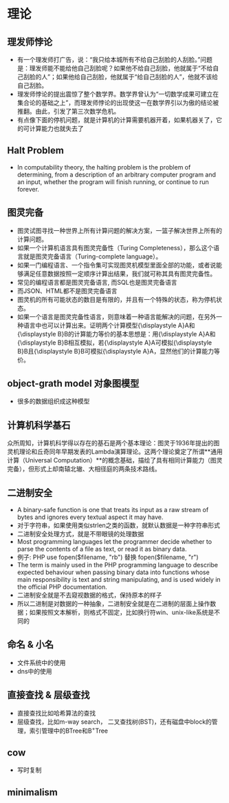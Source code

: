 # 理论
## 理发师悖论
* 有一个理发师打广告，说：“我只给本城所有不给自己刮脸的人刮脸。”问题是：理发师能不能给他自己刮脸呢？如果他不给自己刮脸，他就属于“不给自己刮脸的人”；如果他给自己刮脸，他就属于“给自己刮脸的人”，他就不该给自己刮脸。
* 理发师悖论的提出震惊了整个数学界。数学界曾认为“一切数学成果可建立在集合论的基础之上”，而理发师悖论的出现使这一在数学界引以为傲的结论被推翻。由此，引发了第三次数学危机。
* 有点像下面的停机问题，就是计算机的计算需要机器开着，如果机器关了，它的可计算能力也就失去了

## Halt Problem
* In computability theory, the halting problem is the problem of determining, from a description of an arbitrary computer program and an input, whether the program will finish running, or continue to run forever.


## 图灵完备
* 图灵试图寻找一种世界上所有计算问题的解决方案，一篮子解决世界上所有的计算问题。
* 如果一个计算机语言具有图灵完备性（Turing Completeness），那么这个语言就是图灵完备语言（Turing-complete language）。
* 如果一门编程语言、一个指令集可实现图灵机模型里面全部的功能，或者说能够满足任意数据按照一定顺序计算出结果，我们就可称其具有图灵完备性。
* 常见的编程语言都是图灵完备语言, 而SQL也是图灵完备语言
* 而JSON、HTML都不是图灵完备语言
* 图灵机的所有可能状态的数目是有限的，并且有一个特殊的状态，称为停机状态。
* 如果一个语言是图灵完备性语言，则意味着一种语言能解决的问题，在另外一种语言中也可以计算出来。证明两个计算模型{\displaystyle A}A和{\displaystyle B}B的计算能力等价的基本思想是：用{\displaystyle A}A和{\displaystyle B}B相互模拟，若{\displaystyle A}A可模拟{\displaystyle B}B且{\displaystyle B}B可模拟{\displaystyle A}A，显然他们的计算能力等价。


## object-grath model 对象图模型
* 很多的数据组织成这种模型

## 计算机科学基石
众所周知，计算机科学得以存在的基石是两个基本理论：图灵于1936年提出的图灵机理论和丘奇同年早期发表的Lambda演算理论。这两个理论奠定了所谓**通用计算（Universal Computation）**的概念基础，描绘了具有相同计算能力（图灵完备），但形式上却南辕北辙、大相径庭的两条技术路线。

## 二进制安全
* A binary-safe function is one that treats its input as a raw stream of bytes and ignores every textual aspect it may have. 
* 对于字符串，如果使用类似strlen之类的函数，就默认数据是一种字符串形式
* 二进制安全处理方式，就是不带眼镜的处理数据
* Most programming languages let the programmer decide whether to parse the contents of a file as text, or read it as binary data. 
* 例子: PHP   use fopen($filename, "rb") 替换 fopen($filename, "r")
* The term is mainly used in the PHP programming language to describe expected behaviour when passing binary data into functions whose main responsibility is text and string manipulating, and is used widely in the official PHP documentation.
* 二进制安全就是不去窥视数据的格式，保持原本的样子
* 所以二进制是对数据的一种抽象，二进制安全就是在二进制的层面上操作数据；如果按照文本解析，则格式不固定，比如换行符win、unix-like系统是不同的


## 命名 & 小名
* 文件系统中的使用
* dns中的使用

## 直接查找 & 层级查找
* 直接查找比如哈希算法的查找
* 层级查找，比如m-way search， 二叉查找树(BST)，还有磁盘中block的管理，索引管理中的BTree和B<sup>+</sup>Tree

## cow 
* 写时复制


## minimalism

